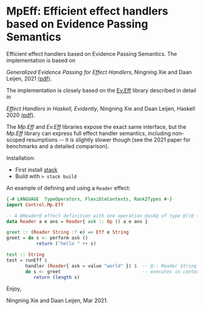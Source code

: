 # MpEff: Efficient effect handlers based on Evidence Passing Semantics

Efficient effect handlers based on Evidence Passing Semantics. The implementation
is based on 

_Generalized Evidence Passing for Effect Handlers_, Ningning Xie and Daan Leijen, 2021 [(pdf)](https://www.microsoft.com/en-us/research/publication/generalized-evidence-passing-for-effect-handlers/).

The implementation is closely based on the [Ev.Eff](https://hackage.haskell.org/package/eveff)
library described in detail in

_Effect Handlers in Haskell, Evidently_, Ningning Xie and Daan Leijen, Haskell 2020 [(pdf)](https://www.microsoft.com/en-us/research/publication/effect-handlers-in-haskell-evidently).

The _Mp.Eff_ and _Ev.Eff_ libraries expose the exact same interface, but
the _Mp.Eff_ library can express full effect handler semantics, including non-scoped resumptions --
it is slightly slower though (see the 2021 paper for benchmarks and a detailed comparison).

Installation:

* First install [stack](https://docs.haskellstack.org)
* Build with `> stack build`

An example of defining and using a `Reader` effect:

```Haskell
{-# LANGUAGE  TypeOperators, FlexibleContexts, Rank2Types #-}
import Control.Mp.Eff

-- A @Reader@ effect definition with one operation @ask@ of type @()@ to @a@.
data Reader a e ans = Reader{ ask :: Op () a e ans }

greet :: (Reader String :? e) => Eff e String
greet = do s <- perform ask ()
           return ("hello " ++ s)

test :: String
test = runEff $
       handler (Reader{ ask = value "world" }) $  -- @:: Reader String () Int@
       do s <- greet                              -- executes in context @:: Eff (Reader String :* ()) Int@
          return (length s)
```

Enjoy,

Ningning Xie and Daan Leijen,  Mar 2021.
